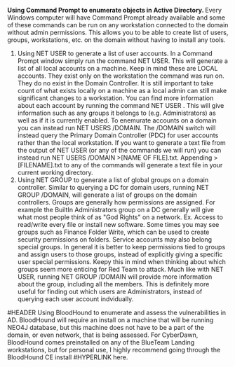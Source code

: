 <b>Using Command Prompt to enumerate objects in Active Directory. </b>
Every Windows computer will have Command Prompt already available and some of these commands can be run on any workstation connected to the domain without admin permissions. This allows you to be able to create list of users, groups, workstations, etc. on the domain without having to install any tools. 
1. Using NET USER to generate a list of user accounts.
In a Command Prompt window simply run the command NET USER. This will generate a list of all local accounts on a machine. Keep in mind these are LOCAL accounts. They exist only on the workstation the command was run on. They do no exist in the Domain Controller. It is still important to take count of what exists locally on a machine as a local admin can still make significant changes to a workstation. You can find more information about each account by running the command NET USER <Account name>. This will give information such as any groups it belongs to (e.g. Administrators) as well as if it is currently enabled.
To enemurate accounts on a domain you can instead run NET USERS /DOMAIN. The /DOMAIN switch will instead query the Primary Domain Controller (PDC) for user accounts rather than the local workstation. If you want to generate a text file from the output of NET USER (or any of the commands we will run) you can instead run NET USERS /DOMAIN >[NAME OF FILE].txt. Appending >[FILENAME].txt to any of the commands will generate a text file in your current working directory. 
2. Using NET GROUP to generate a list of global groups on a domain controller.
Similar to querying a DC for domain users, running NET GROUP /DOMAIN, will generate a list of groups on the domain controllers. Groups are generally how permissions are assigned. For example the BuiltIn Administrators group on a DC generally will give what most people think of as "God Rights" on a network. Ex. Access to read/write every file or install new software. Some times you may see groups such as Finance Folder Write, which can be used to create security permissions on folders. Service accounts may also belong special groups. In general it is better to keep permissions tied to groups and assign users to those groups, instead of explicitly giving a specific user special permissions. Keepy this in mind when thinking about which groups seem more enticing for Red Team to attack. 
Much like with NET USER, running NET GROUP <GROUP NAME> /DOMAIN will provide more information about the group, including all the members. This is definitely more useful for finding out which users are Administrators, instead of querying each user account indvidually. 


#HEADER Using BloodHound to enumerate and assess the vulnerabilities in AD.
BloodHound will require an install on a machine that will be running NEO4J database, but this machine does not have to be a part of the domain, or even network, that is being assessed. For CyberDawn, BloodHound comes preinstalled on any of the BlueTeam Landing workstations, but for personal use, I highly recommend going through the BloodHound CE install #HYPERLINK here.  
